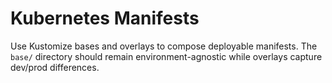 # Kubernetes Manifests

Use Kustomize bases and overlays to compose deployable manifests. The `base/` directory should remain environment-agnostic while overlays capture dev/prod differences.
